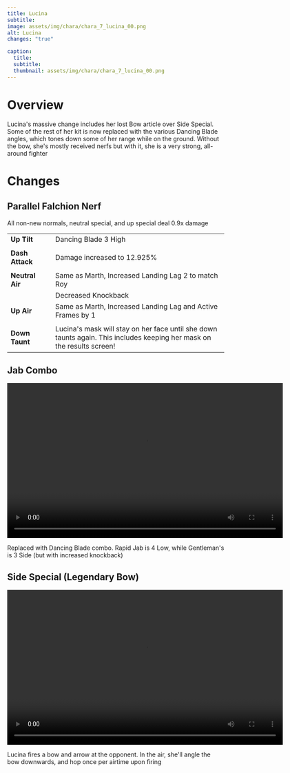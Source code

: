 ```yaml
---
title: Lucina
subtitle: 
image: assets/img/chara/chara_7_lucina_00.png
alt: Lucina
changes: "true"

caption:
  title:
  subtitle: 
  thumbnail: assets/img/chara/chara_7_lucina_00.png
---
```


# Overview 

Lucina's massive change includes her lost Bow article over Side Special. Some of the rest of her kit is now replaced with the various Dancing Blade angles, which tones down some of her range while on the ground. Without the bow, she's mostly received nerfs but with it, she is a very strong, all-around fighter

# Changes

## Parallel Falchion Nerf
All non-new normals, neutral special, and up special deal 0.9x damage


| |  |  |
| :----------- | :-----: | ----------- |
| **Up Tilt** | | Dancing Blade 3 High |
| | | |
| **Dash Attack** | | Damage increased to 12.925% |
| | | |
| **Neutral Air** | | Same as Marth, Increased Landing Lag 2 to match Roy |
|  |  | Decreased Knockback |
| **Up Air** | | Same as Marth, Increased Landing Lag and Active Frames by 1 |
| | | |
| **Down Taunt** | | Lucina's mask will stay on her face until she down taunts again. This includes keeping her mask on the results screen! |

## Jab Combo
<video src="https://csharpm7.github.io/Ultimate14/assets/img/videos/lucina_jab.mp4" width="640" height="360" controls></video>

Replaced with Dancing Blade combo. Rapid Jab is 4 Low, while Gentleman's is 3 Side (but with increased knockback)

## Side Special (Legendary Bow)

<video src="https://csharpm7.github.io/Ultimate14/assets/img/videos/lucina_specials.mp4" width="640" height="360" controls></video>

Lucina fires a bow and arrow at the opponent. In the air, she'll angle the bow downwards, and hop once per airtime upon firing
